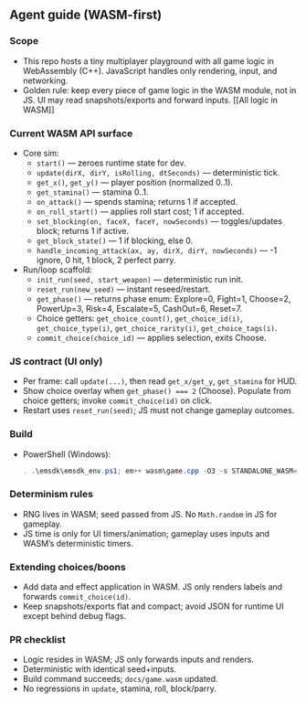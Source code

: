 ## Agent guide (WASM-first)

### Scope
- This repo hosts a tiny multiplayer playground with all game logic in WebAssembly (C++). JavaScript handles only rendering, input, and networking.
- Golden rule: keep every piece of game logic in the WASM module, not in JS. UI may read snapshots/exports and forward inputs. [[All logic in WASM]]

### Current WASM API surface
- Core sim:
  - `start()` — zeroes runtime state for dev.
  - `update(dirX, dirY, isRolling, dtSeconds)` — deterministic tick.
  - `get_x()`, `get_y()` — player position (normalized 0..1).
  - `get_stamina()` — stamina 0..1.
  - `on_attack()` — spends stamina; returns 1 if accepted.
  - `on_roll_start()` — applies roll start cost; 1 if accepted.
  - `set_blocking(on, faceX, faceY, nowSeconds)` — toggles/updates block; returns 1 if active.
  - `get_block_state()` — 1 if blocking, else 0.
  - `handle_incoming_attack(ax, ay, dirX, dirY, nowSeconds)` — -1 ignore, 0 hit, 1 block, 2 perfect parry.
- Run/loop scaffold:
  - `init_run(seed, start_weapon)` — deterministic run init.
  - `reset_run(new_seed)` — instant reseed/restart.
  - `get_phase()` — returns phase enum: Explore=0, Fight=1, Choose=2, PowerUp=3, Risk=4, Escalate=5, CashOut=6, Reset=7.
  - Choice getters: `get_choice_count()`, `get_choice_id(i)`, `get_choice_type(i)`, `get_choice_rarity(i)`, `get_choice_tags(i)`.
  - `commit_choice(choice_id)` — applies selection, exits Choose.

### JS contract (UI only)
- Per frame: call `update(...)`, then read `get_x/get_y`, `get_stamina` for HUD.
- Show choice overlay when `get_phase() === 2` (Choose). Populate from choice getters; invoke `commit_choice(id)` on click.
- Restart uses `reset_run(seed)`; JS must not change gameplay outcomes.

### Build
- PowerShell (Windows):
  ```powershell
  . .\emsdk\emsdk_env.ps1; em++ wasm\game.cpp -O3 -s STANDALONE_WASM=1 -s WASM_BIGINT=1 -s EXPORT_ALL=0 -s ALLOW_MEMORY_GROWTH=1 -o docs\game.wasm
  ```

### Determinism rules
- RNG lives in WASM; seed passed from JS. No `Math.random` in JS for gameplay.
- JS time is only for UI timers/animation; gameplay uses inputs and WASM’s deterministic timers.

### Extending choices/boons
- Add data and effect application in WASM. JS only renders labels and forwards `commit_choice(id)`.
- Keep snapshots/exports flat and compact; avoid JSON for runtime UI except behind debug flags.

### PR checklist
- Logic resides in WASM; JS only forwards inputs and renders.
- Deterministic with identical seed+inputs.
- Build command succeeds; `docs/game.wasm` updated.
- No regressions in `update`, stamina, roll, block/parry.
